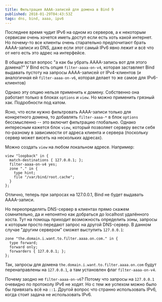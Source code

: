 ```yaml
---
title: Фильтрация AAAA-записей для домена в Bind 9
published: 2018-01-29T04:43:53Z
tags: dns, bind, aaaa, ipv6
---
```


Последнее время чудит IPv6 на одном из серверов, а к некоторым сервисам очень хочется иметь доступ если есть хоть какой интернет. Но почему-то все клиенты очень старательно предпочитают брать AAAA-записи из DNS, даже если этот самый IPv6 явно лежит и всё что от него есть это адрес на интерфейсе.

В общем встал вопрос "а как бы убрать AAAA-запись вот для этого домена?" У Bind есть опция `filter-aaaa-on-v4`, которая заставляет Bind выдавать пустоту на запросы AAAA-записей от IPv4-клиентов (и аналогичная ей `filter-aaaa-on-v6`, которая делает то же самое для IPv6-клиентов)

Однако эту опцию нельзя применить к домену. Собственно она работает только в блоках `options` и `view`. Но можно применить грязный хак. Подробности под катом.

<!--more-->

Ясно, что если нужно фильтровать AAAA-записи только для конкретного домена, то добавлять `filter-aaaa-*` в блок `options` бессмысленно -- это включит фильтрацию глобально. Однако интересным кажется блок `view`, который позволяет серверу вести себя по-разному в зависимости от адреса клиента и сервера (поскольку сервер может висеть на нескольких адресах).

Можно создать `view` на любом локальном адресе. Например:

```
view "loopback" in {
  match-destinations { 127.0.0.1; };
  filter-aaaa-on-v4 yes;
  zone "." in {
    type hint;
    file "/var/bind/root.cache";
  }
};
```

Отлично, теперь при запросах на 127.0.0.1, Bind не будет выдавать AAAA-записи.

Но переопределять DNS-сервер в клиентах прямо скажем сомнительно, да и непонятно как добраться до localhost удалённого хоста. Тут на помощь приходит возможность определить зоны, запросы к которым просто передают запрос на другой DNS-сервер. В данном случае "другим сервером" сможет выступить `127.0.0.1`:

```
zone "the.domain.i.want.to.filter.aaaa.on.com." in {
  type forward;
  forward only;
  forwarders { 127.0.0.1; };
};
```

Так, запросы для домена `the.domain.i.want.to.filter.aaaa.on.com` будут перенаправлены на `127.0.0.1`, а там установлен флаг `filter-aaaa-on-v4`.

Почему заодно не `filter-aaaa-on-v6`? Потому что запросы на `127.0.0.1` очевидно по протоколу IPv6 не ходят. Но с тем же успехом можно было бы привязать всё на `::1`. Другой вопрос что странно использовать IPv6, когда стоит задача не использовать IPv6.
